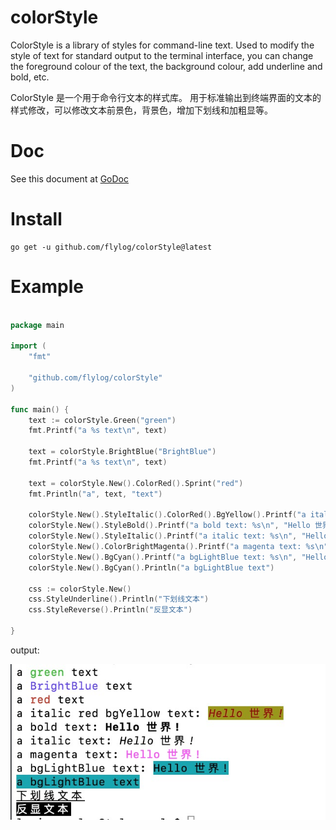 # colorStyle
ColorStyle is a library of styles for command-line text.
Used to modify the style of text for standard output to the terminal interface, you can change the foreground colour of the text, the background colour, add underline and bold, etc.

ColorStyle 是一个用于命令行文本的样式库。
用于标准输出到终端界面的文本的样式修改，可以修改文本前景色，背景色，增加下划线和加粗显等。

# Doc

See this document at [GoDoc](https://pkg.go.dev/github.com/flylog/colorStyle)

# Install
    
    go get -u github.com/flylog/colorStyle@latest


# Example

```GO

package main

import (
	"fmt"

	"github.com/flylog/colorStyle"
)

func main() {
	text := colorStyle.Green("green")
	fmt.Printf("a %s text\n", text)

	text = colorStyle.BrightBlue("BrightBlue")
	fmt.Printf("a %s text\n", text)

	text = colorStyle.New().ColorRed().Sprint("red")
	fmt.Println("a", text, "text")

	colorStyle.New().StyleItalic().ColorRed().BgYellow().Printf("a italic red bgYellow text: %s\n", "Hello 世界!")
	colorStyle.New().StyleBold().Printf("a bold text: %s\n", "Hello 世界!")
	colorStyle.New().StyleItalic().Printf("a italic text: %s\n", "Hello 世界!")
	colorStyle.New().ColorBrightMagenta().Printf("a magenta text: %s\n", "Hello 世界!")
	colorStyle.New().BgCyan().Printf("a bgLightBlue text: %s\n", "Hello 世界!")
	colorStyle.New().BgCyan().Println("a bgLightBlue text")

	css := colorStyle.New()
	css.StyleUnderline().Println("下划线文本")
	css.StyleReverse().Println("反显文本")

}
```
output:

![](example/output.jpg)
